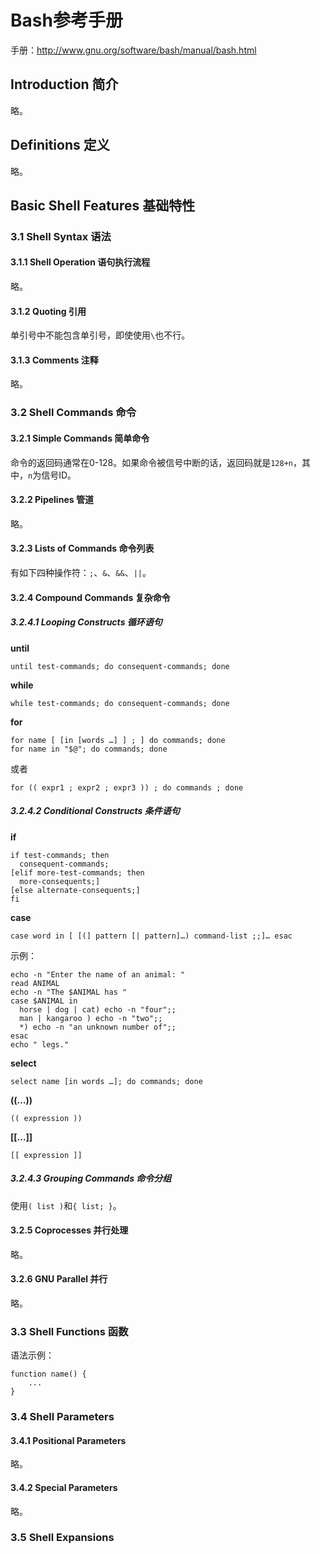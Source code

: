 # Bash参考手册

手册：http://www.gnu.org/software/bash/manual/bash.html

## Introduction 简介

略。


## Definitions 定义

略。


## Basic Shell Features 基础特性

### 3.1 Shell Syntax 语法

#### 3.1.1 Shell Operation 语句执行流程

略。


#### 3.1.2 Quoting 引用

单引号中不能包含单引号，即使使用`\`也不行。


#### 3.1.3 Comments 注释

略。


### 3.2 Shell Commands 命令

#### 3.2.1 Simple Commands 简单命令

命令的返回码通常在0-128。如果命令被信号中断的话，返回码就是`128+n`，其中，`n`为信号ID。


#### 3.2.2 Pipelines 管道

略。


#### 3.2.3 Lists of Commands 命令列表

有如下四种操作符：`;`、`&`、`&&`、`||`。


#### 3.2.4 Compound Commands 复杂命令

##### 3.2.4.1 Looping Constructs 循环语句

**until**

```
until test-commands; do consequent-commands; done
```

**while**

```
while test-commands; do consequent-commands; done
```

**for**

```
for name [ [in [words …] ] ; ] do commands; done
for name in "$@"; do commands; done
```

或者

```
for (( expr1 ; expr2 ; expr3 )) ; do commands ; done
```


##### 3.2.4.2 Conditional Constructs 条件语句

**if**

```
if test-commands; then
  consequent-commands;
[elif more-test-commands; then
  more-consequents;]
[else alternate-consequents;]
fi
```

**case**

```
case word in [ [(] pattern [| pattern]…) command-list ;;]… esac
```

示例：

```
echo -n "Enter the name of an animal: "
read ANIMAL
echo -n "The $ANIMAL has "
case $ANIMAL in
  horse | dog | cat) echo -n "four";;
  man | kangaroo ) echo -n "two";;
  *) echo -n "an unknown number of";;
esac
echo " legs."
```


**select**

```
select name [in words …]; do commands; done
```


**((…))**

```
(( expression ))
```


**[[…]]**

```
[[ expression ]]
```


##### 3.2.4.3 Grouping Commands 命令分组

使用`( list )`和`{ list; }`。


#### 3.2.5 Coprocesses 并行处理

略。


#### 3.2.6 GNU Parallel 并行

略。


### 3.3 Shell Functions 函数

语法示例：

```
function name() {
	...
}
```


### 3.4 Shell Parameters

#### 3.4.1 Positional Parameters

略。


#### 3.4.2 Special Parameters

略。


### 3.5 Shell Expansions




































